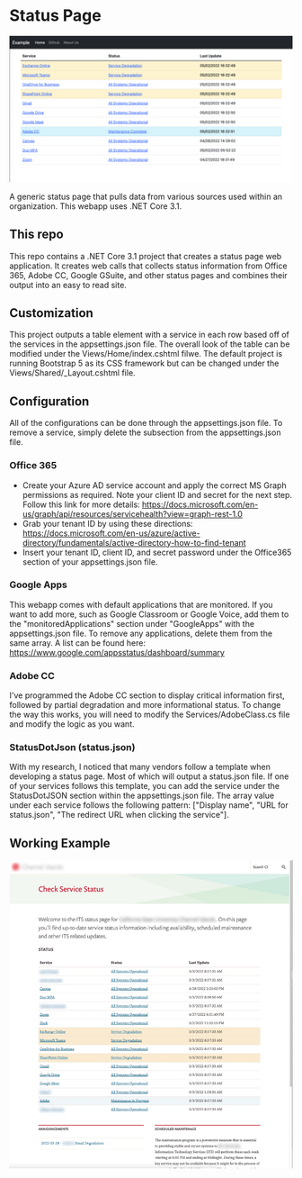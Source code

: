 # Status Page
![example_status_page](/Images/example.jpg?raw=true "Example Status Page")

A generic status page that pulls data from various sources used within an organization. This webapp uses .NET Core 3.1.

## This repo
This repo contains a .NET Core 3.1 project that creates a status page web application. 
It creates web calls that collects status information from Office 365, Adobe CC, Google GSuite, and other status pages and combines their output
into an easy to read site.

## Customization
This project outputs a table element with a service in each row based off of the services in the appsettings.json file. The overall look of the table can be modified under the Views/Home/index.cshtml filwe. The default project is running Bootstrap 5 as its CSS framework but can be changed under the Views/Shared/_Layout.cshtml file. 

## Configuration
All of the configurations can be done through the appsettings.json file. To remove a service, simply delete the subsection from the appsettings.json file.

### Office 365
- Create your Azure AD service account and apply the correct MS Graph permissions as required. Note your client ID and secret for the next step. Follow this link for more details: https://docs.microsoft.com/en-us/graph/api/resources/servicehealth?view=graph-rest-1.0
- Grab your tenant ID by using these directions: https://docs.microsoft.com/en-us/azure/active-directory/fundamentals/active-directory-how-to-find-tenant
- Insert your tenant ID, client ID, and secret password under the Office365 section of your appsettings.json file.

### Google Apps
This webapp comes with default applications that are monitored. 
If you want to add more, such as Google Classroom or Google Voice, add them to the "monitoredApplications" section under "GoogleApps" with the appsettings.json file.
To remove any applications, delete them from the same array. A list can be found here: https://www.google.com/appsstatus/dashboard/summary

### Adobe CC
I've programmed the Adobe CC section to display critical information first, followed by partial degradation and more informational status.
To change the way this works, you will need to modify the Services/AdobeClass.cs file and modify the logic as you want.

### StatusDotJson (status.json)
With my research, I noticed that many vendors follow a template when developing a status page. Most of which will output a status.json file.
If one of your services follows this template, you can add the service under the StatusDotJSON section within the appsettings.json file.
The array value under each service follows the following pattern: ["Display name", "URL for status.json", "The redirect URL when clicking the service"].

## Working Example
![working_example_status_page](/Images/working-exmple.jpg?raw=true "Working Example Status Page")
